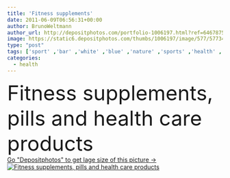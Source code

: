 ```yaml
---
title: 'Fitness supplements'
date: 2011-06-09T06:56:31+00:00
author: BrunoWeltmann
author_url: http://depositphotos.com/portfolio-1006197.html?ref=64678756
image: https://static6.depositphotos.com/thumbs/1006197/image/577/5773454/api_thumb_450.jpg?forcejpeg=true
type: "post"
tags: ['sport' ,'bar' ,'white' ,'blue' ,'nature' ,'sports' ,'health' ,'life' ,'food' ,'diet' ,'medicine' ,'medical' ,'care' ,'pharmacy' ,'electric' ,'nutrition' ,'hand' ,'concept' ,'vitamin' ,'lifestyle' ,'weight' ,'body' ,'fitness' ,'gym' ,'tools' ,'capsules' ,'loss' ,'drugs' ,'pills' ,'tablets' ,'products' ,'weights' ,'supplements' ,'and' ,'supplement' ,'nutritional' ,'i' ,'barbells' ,'natura' ,'et' ,'saude' ,'alimentation' ,'fitnes' ,'deporte' ,'nutricion' ,'sante' ,'complements' ,'supplementation' ,'integrazione' ,'alimentare' ]
categories: 
  - health
---
```

<div aling="center">
            <font size="60"> Fitness supplements, pills and health care products</font>   
</div>
<div>
    <a href='https://depositphotos.com/5773454/stock-photo-fitness-supplements.html?ref=64678756' target=_blank > Go "Depositphotos" to get lage size of this picture ->
        <img href='https://depositphotos.com/5773454/stock-photo-fitness-supplements.html?ref=64678756' src='https://static6.depositphotos.com/1006197/577/i/950/depositphotos_5773454-stock-photo-fitness-supplements.jpg?forcejpeg=true' alt='Fitness supplements, pills and health care products' >
    </a>
</div>
